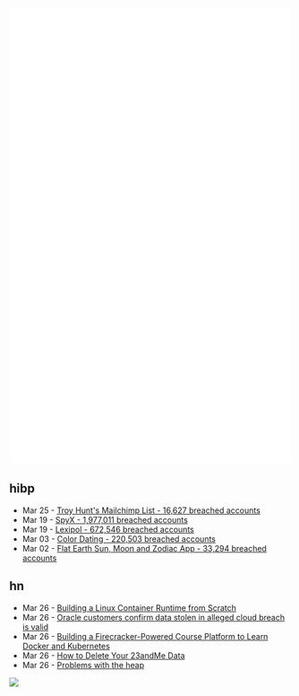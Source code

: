 ![Metrics](https://raw.githubusercontent.com/phixion/phixion/master/metrics.svg)

## hibp

<!--
for https://github.com/phixion/phixion/blob/main/.github/workflows/feeds.yml
-->
<!--START_SECTION:haveibeenpwnd-->
- Mar 25 - [Troy Hunt's Mailchimp List - 16,627 breached accounts](https://haveibeenpwned.com/PwnedWebsites#TroyHuntMailchimpList)
- Mar 19 - [SpyX - 1,977,011 breached accounts](https://haveibeenpwned.com/PwnedWebsites#SpyX)
- Mar 19 - [Lexipol - 672,546 breached accounts](https://haveibeenpwned.com/PwnedWebsites#Lexipol)
- Mar 03 - [Color Dating - 220,503 breached accounts](https://haveibeenpwned.com/PwnedWebsites#ColorDating)
- Mar 02 - [Flat Earth Sun, Moon and Zodiac App - 33,294 breached accounts](https://haveibeenpwned.com/PwnedWebsites#FlatEarthDave)
<!--END_SECTION:haveibeenpwnd-->

## hn

<!--
for https://github.com/phixion/phixion/blob/main/.github/workflows/feeds.yml
-->
<!--START_SECTION:hn-->
- Mar 26 - [Building a Linux Container Runtime from Scratch](https://edera.dev/stories/styrolite)
- Mar 26 - [Oracle customers confirm data stolen in alleged cloud breach is valid](https://www.bleepingcomputer.com/news/security/oracle-customers-confirm-data-stolen-in-alleged-cloud-breach-is-valid/)
- Mar 26 - [Building a Firecracker-Powered Course Platform to Learn Docker and Kubernetes](https://iximiuz.com/en/posts/iximiuz-labs-story/)
- Mar 26 - [How to Delete Your 23andMe Data](https://www.eff.org/deeplinks/2025/03/how-delete-your-23andme-data)
- Mar 26 - [Problems with the heap](https://rachelbythebay.com/w/2025/03/26/atop/)
<!--END_SECTION:hn-->

<!--
for https://yhype.me
-->
![](https://hit.yhype.me/github/profile?user_id=13013670)
